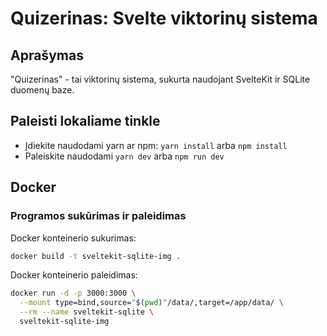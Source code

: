 # Quizerinas: Svelte viktorinų sistema

## Aprašymas
"Quizerinas" - tai viktorinų sistema, sukurta naudojant SvelteKit ir SQLite duomenų baze. 

## Paleisti lokaliame tinkle

- Įdiekite naudodami yarn ar npm: `yarn install` arba `npm install`
- Paleiskite naudodami `yarn dev` arba `npm run dev`

## Docker

### Programos sukūrimas ir paleidimas

Docker konteinerio sukurimas:

```sh
docker build -t sveltekit-sqlite-img .
```

Docker konteinerio paleidimas:

```sh
docker run -d -p 3000:3000 \
  --mount type=bind,source="$(pwd)"/data/,target=/app/data/ \
  --rm --name sveltekit-sqlite \
  sveltekit-sqlite-img
```